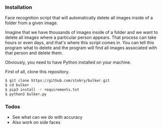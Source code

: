 ### Installation
Face recognition script that will automatically delete all images inside of a folder from a given image.

Imagine that we have thousands of images inside of a folder and we want to delete all images where a particular person appears.  That process can take hours or even days, and that's where this script comes in.  You can tell this program what to delete and the program will find all images associated with that person and delete them. 

Obviously, you need to have Python installed on your machine.

First of all, clone this repository.

```sh
$ git clone https://github.com/stokry/bulker.git
$ cd bulker
$ pip3 install -r requirements.txt
$ python3 bulker.py
```

### Todos

 - See what can we do with accuracy
 - Also work on side faces


